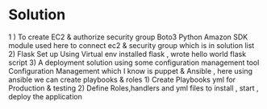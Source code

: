 # Solution
1 ) To create EC2 & authorize security group 
    Boto3 Python Amazon SDK module used here to connect ec2 & security group which is in solution list
2) Flask Set up 
    Using Virtual env  installed flask , wrote hello world flask script
3) A deployment solution using some configuration management tool
   Configuration Management which I know is puppet & Ansible , here using ansible we can create playbooks & roles
     1) Create Playbooks yml  for Production & testing 
 2) Define Roles,handlers and yml files to install , start , deploy the application
